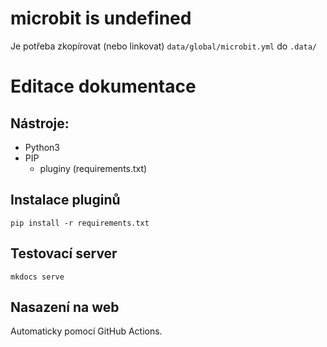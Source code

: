 # microbit is undefined

Je potřeba zkopírovat (nebo linkovat) `data/global/microbit.yml` do `.data/`

# Editace dokumentace

## Nástroje:

- Python3
- PIP
  - pluginy (requirements.txt)

## Instalace pluginů

`pip install -r requirements.txt`

## Testovací server

`mkdocs serve`

## Nasazení na web

Automaticky pomocí GitHub Actions.